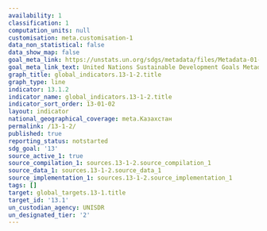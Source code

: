 ```yaml
---
availability: 1
classification: 1
computation_units: null
customisation: meta.customisation-1
data_non_statistical: false
data_show_map: false
goal_meta_link: https://unstats.un.org/sdgs/metadata/files/Metadata-01-05-03.pdf
goal_meta_link_text: United Nations Sustainable Development Goals Metadata (pdf 759kB)
graph_title: global_indicators.13-1-2.title
graph_type: line
indicator: 13.1.2
indicator_name: global_indicators.13-1-2.title
indicator_sort_order: 13-01-02
layout: indicator
national_geographical_coverage: meta.Казахстан
permalink: /13-1-2/
published: true
reporting_status: notstarted
sdg_goal: '13'
source_active_1: true
source_compilation_1: sources.13-1-2.source_compilation_1
source_data_1: sources.13-1-2.source_data_1
source_implementation_1: sources.13-1-2.source_implementation_1
tags: []
target: global_targets.13-1.title
target_id: '13.1'
un_custodian_agency: UNISDR
un_designated_tier: '2'
---
```

